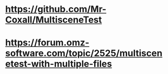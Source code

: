 # https://github.com/Mr-Coxall/MultisceneTest

# https://forum.omz-software.com/topic/2525/multiscenetest-with-multiple-files

